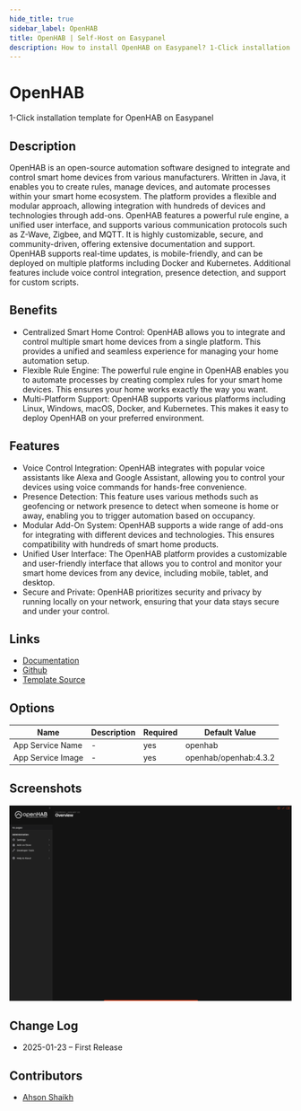 ```yaml
---
hide_title: true
sidebar_label: OpenHAB
title: OpenHAB | Self-Host on Easypanel
description: How to install OpenHAB on Easypanel? 1-Click installation template for OpenHAB on Easypanel
---
```


<!-- generated -->

# OpenHAB

1-Click installation template for OpenHAB on Easypanel

## Description

OpenHAB is an open-source automation software designed to integrate and control smart home devices from various manufacturers. Written in Java, it enables you to create rules, manage devices, and automate processes within your smart home ecosystem. The platform provides a flexible and modular approach, allowing integration with hundreds of devices and technologies through add-ons. OpenHAB features a powerful rule engine, a unified user interface, and supports various communication protocols such as Z-Wave, Zigbee, and MQTT. It is highly customizable, secure, and community-driven, offering extensive documentation and support. OpenHAB supports real-time updates, is mobile-friendly, and can be deployed on multiple platforms including Docker and Kubernetes. Additional features include voice control integration, presence detection, and support for custom scripts.

## Benefits

- Centralized Smart Home Control: OpenHAB allows you to integrate and control multiple smart home devices from a single platform. This provides a unified and seamless experience for managing your home automation setup.
- Flexible Rule Engine: The powerful rule engine in OpenHAB enables you to automate processes by creating complex rules for your smart home devices. This ensures your home works exactly the way you want.
- Multi-Platform Support: OpenHAB supports various platforms including Linux, Windows, macOS, Docker, and Kubernetes. This makes it easy to deploy OpenHAB on your preferred environment.

## Features

- Voice Control Integration: OpenHAB integrates with popular voice assistants like Alexa and Google Assistant, allowing you to control your devices using voice commands for hands-free convenience.
- Presence Detection: This feature uses various methods such as geofencing or network presence to detect when someone is home or away, enabling you to trigger automation based on occupancy.
- Modular Add-On System: OpenHAB supports a wide range of add-ons for integrating with different devices and technologies. This ensures compatibility with hundreds of smart home products.
- Unified User Interface: The OpenHAB platform provides a customizable and user-friendly interface that allows you to control and monitor your smart home devices from any device, including mobile, tablet, and desktop.
- Secure and Private: OpenHAB prioritizes security and privacy by running locally on your network, ensuring that your data stays secure and under your control.

## Links

- [Documentation](https://www.openhab.org/docs/)
- [Github](https://github.com/openhab/openhab-addons)
- [Template Source](https://github.com/easypanel-io/templates/tree/main/templates/openhab)

## Options

Name | Description | Required | Default Value
-|-|-|-
App Service Name | - | yes | openhab
App Service Image | - | yes | openhab/openhab:4.3.2

## Screenshots

![OpenHAB Screenshot](./assets/screenshot.png)

## Change Log

- 2025-01-23 – First Release

## Contributors

- [Ahson Shaikh](https://github.com/Ahson-Shaikh)
